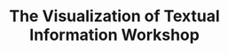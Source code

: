 ---
dateStart: 2007-05-04
dateEnd:
title: "The Visualization of Textual Information Workshop"
venue: "CENDI & NFAIS"
organizer: "Debbie MacPherson, Bonnie Carroll"
credit: "Places & Spaces"
city: "Washington, DC"
state:
country: USA
pdfLink: 20060504-cendi-visualization-textual.pdf
venueImages:
---